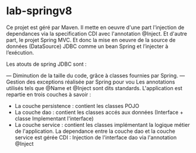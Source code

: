 # lab-springv8
Ce projet est géré par Maven. 
Il mette en oeuvre d'une part l'injection de dependances via la specification CDI avec l'annotation @Inject.
Et d'autre part, le projet Spring MVC.
Et donc la mise en oeuvre de la source de données (DataSource) JDBC comme un bean Spring et l’injecter à l’exécution.

Les atouts de spring JDBC sont :

— Diminution de la taille du code, grâce à classes fournies par Spring. 
— Gestion des exceptions réalisée par Spring pour vou
Les annotations utilisés tels que @Name et @Inject sont dits standards.
L'application est repartie en trois couches à savoir :
- La couche persistence : contient les classes POJO
- La couche dao : contient les classes accés aux données (Interface + classe Implementant l'interface)
- La couche service : contient les classes implémentant la logique métier de l'application. 
La dependance entre la couche dao et la couche service est gérée CDI : Injection de l'interface dao via l'annotation @Inject

